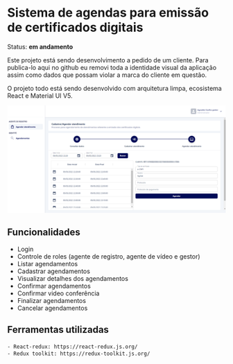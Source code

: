 # Sistema de agendas para emissão de certificados digitais

Status: <strong>em andamento</strong>



Este projeto está sendo desenvolvimento a pedido de um cliente. 
Para publica-lo aqui no github eu removi toda a identidade visual da 
aplicação assim como dados que possam violar a marca do cliente 
em questão.

O projeto todo está sendo desenvolvido com arquitetura limpa, ecosistema React e Material UI V5.

![certificado_1](certificado_1.png)

## Funcionalidades
- Login
- Controle de roles (agente de registro, agente de vídeo e gestor)
- Listar agendamentos
- Cadastrar agendamentos
- Visualizar detalhes dos agendamentos
- Confirmar agendamentos
- Confirmar video conferência
- Finalizar agendamentos
- Cancelar agendamentos


## Ferramentas utilizadas
    
    - React-redux: https://react-redux.js.org/
    - Redux toolkit: https://redux-toolkit.js.org/
